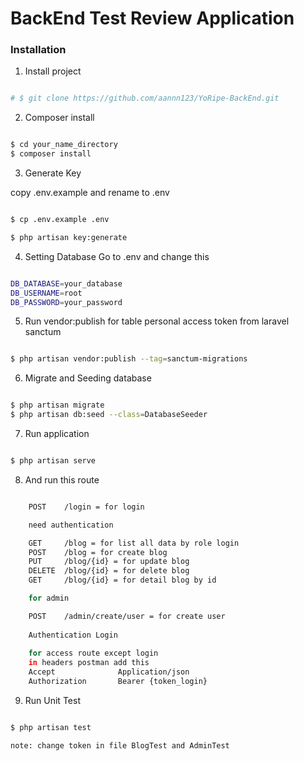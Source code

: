 # BackEnd Test Review Application

###  Installation

1. Install project

```bash

# $ git clone https://github.com/aannn123/YoRipe-BackEnd.git

```
2. Composer install

```bash

$ cd your_name_directory
$ composer install

```

3. Generate Key

copy .env.example and rename to .env

```bash

$ cp .env.example .env

$ php artisan key:generate

```

4. Setting Database
Go to .env and change this

```bash

DB_DATABASE=your_database
DB_USERNAME=root
DB_PASSWORD=your_password

```

5. Run vendor:publish for table personal access token from laravel sanctum

```bash

$ php artisan vendor:publish --tag=sanctum-migrations

```

6. Migrate and Seeding database

```bash

$ php artisan migrate
$ php artisan db:seed --class=DatabaseSeeder

```

7. Run application

```bash

$ php artisan serve

```

8. And run this route


```bash

    POST    /login = for login

    need authentication

    GET     /blog = for list all data by role login
    POST    /blog = for create blog
    PUT     /blog/{id} = for update blog
    DELETE  /blog/{id} = for delete blog
    GET     /blog/{id} = for detail blog by id

    for admin

    POST    /admin/create/user = for create user
    
    Authentication Login
    
    for access route except login
    in headers postman add this
    Accept              Application/json
    Authorization       Bearer {token_login}

```

9. Run Unit Test

```bash

$ php artisan test

note: change token in file BlogTest and AdminTest
```